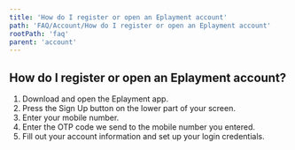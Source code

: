 ```yaml
---
title: 'How do I register or open an Eplayment account'
path: 'FAQ/Account/How do I register or open an Eplayment account'
rootPath: 'faq'
parent: 'account'
---
```


## How do I register or open an Eplayment account?

1.  Download and open the Eplayment app.
2.  Press the Sign Up button on the lower part of your screen.
3.  Enter your mobile number.
4.  Enter the OTP code we send to the mobile number you entered.
5.  Fill out your account information and set up your login credentials.
